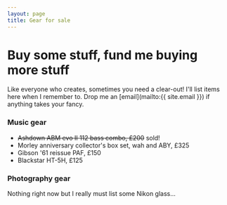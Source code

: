 ```yaml
---
layout: page
title: Gear for sale
---
```


# Buy some stuff, fund me buying more stuff

Like everyone who creates, sometimes you need a clear-out! I'll list items here when I remember to. Drop me an [email](mailto:{{ site.email }}) if anything takes your fancy.

### Music gear

* ~~Ashdown ABM evo II 112 bass combo, £200~~ sold!
* Morley anniversary collector's box set, wah and ABY, £325
* Gibson '61 reissue PAF, £150
* Blackstar HT-5H, £125

### Photography gear

Nothing right now but I really must list some Nikon glass...